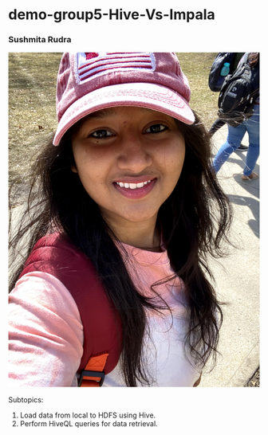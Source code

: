 # demo-group5-Hive-Vs-Impala

### Sushmita Rudra

![Sushmita](./IMG_2139.jpg "Sushmita")

Subtopics:
1. Load data from local to HDFS using Hive.
1. Perform HiveQL queries for data retrieval.
